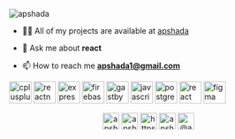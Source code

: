 <p align="left"> <img src="https://komarev.com/ghpvc/?username=apshada" alt="apshada" /> </p>

- 👨‍💻 All of my projects are available at [apshada](http://apshada.netlify.com/)

- 💬 Ask me about **react**

- 📫 How to reach me **apshada1@gmail.com**

<p align="left"><img src="https://www.freeiconspng.com/thumbs/c-logo-icon/c--logo-icon-0.png" alt="cplusplus" width="40" height="40"/> 
   <img src="https://reactnative.dev/img/header_logo.svg" alt="reactnative" width="40" height="40"/>
  <img src="https://expressjs.com/images/express-facebook-share.png" alt="express" width="40" height="40"/>  <img src="https://www.vectorlogo.zone/logos/firebase/firebase-icon.svg" alt="firebase" width="40" height="40"/> <img src="https://www.vectorlogo.zone/logos/gatsbyjs/gatsbyjs-icon.svg" alt="gastby" width="40" height="40"/> <img src="https://cdn0.iconfinder.com/data/icons/designer-skills/128/node-js-512.png" alt="javascript" width="40" height="40"/> <img src="https://res.cloudinary.com/practicaldev/image/fetch/s--gaI7Ff9D--/c_limit%2Cf_auto%2Cfl_progressive%2Cq_auto%2Cw_880/https://thepracticaldev.s3.amazonaws.com/i/6lu26u1oaysf8cdfiiux.png" alt="postgresql" width="40" height="40"/>  <img src="https://cdn.iconscout.com/icon/free/png-512/react-1-282599.png" alt="react" width="40" height="40"/>
  <img src="https://www.vectorlogo.zone/logos/figma/figma-icon.svg" alt="figma" width="40" height="40"/>


<p align="center">
<a href="https://dev.to/apshada1" target="blank"><img align="center" src="https://cdn.jsdelivr.net/npm/simple-icons@3.0.1/icons/dev-dot-to.svg" alt="apshada1" height="30" width="30" /></a>
<a href="https://twitter.com/apshada1" target="blank"><img align="center" src="https://cdn.jsdelivr.net/npm/simple-icons@3.0.1/icons/twitter.svg" alt="apshada1" height="30" width="30" /></a>
<a href="https://www.linkedin.com/in/aditya-pratap-singh-hada-0a106b183/" target="blank"><img align="center" src="https://cdn.jsdelivr.net/npm/simple-icons@3.0.1/icons/linkedin.svg" alt="https://www.linkedin.com/in/aditya-pratap-singh-hada-0a106b183/" height="30" width="30" /></a>
<a href="https://instagram.com/apshada1" target="blank"><img align="center" src="https://cdn.jsdelivr.net/npm/simple-icons@3.0.1/icons/instagram.svg" alt="apshada1" height="30" width="30" /></a>
<a href="https://medium.com/@apshada1" target="blank"><img align="center" src="https://cdn.jsdelivr.net/npm/simple-icons@3.0.1/icons/medium.svg" alt="@apshada1" height="30" width="30" /></a>
</p>
